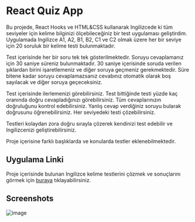 # React Quiz App 
Bu projede, React Hooks ve HTML&CSS kullanarak Ingilizcede ki tüm seviyeler için kelime bilginizi ölçebileceğiniz bir test uygulaması geliştirdim. Uygulamada Ingilizce A1, A2, B1, B2, C1 ve C2 olmak üzere her bir seviye için 20 soruluk bir kelime testi bulunmaktadır.

Test içerisinde her bir soru tek tek gösterilmektedir. Soruyu cevaplamanız için 30 saniye süreniz bulunmaktadır. 30 saniye içerisinde soruda verilen şıklardan birini işaretlemeniz ve diğer soruya geçmeniz gerekmektedir. Süre bitene kadar soruyu cevaplamazsanız cevabınız otomatik olarak boş sayılacak ve diğer soruya geçeceksiniz.

Test içerisinde ilerlemenizi görebilirsiniz. Test bittiğinde testi yüzde kaç oranında doğru cevapladığınızı görebilirsiniz. Tüm cevaplarınızın doğruluğunu kontrol edebilirsiniz. Yanlış cevap verdiğiniz soruyu bularak doğrusunu öğrenebilirsiniz. Her seviyedeki testi çözebilirsiniz.

Testleri kolaydan zora doğru sırayla çözerek kendinizi test edebilir ve Ingilizcenizi geliştirebilirsiniz.

Proje içerisine farklı başlıklarda ve konularda testler eklenebilmektedir.

## Uygulama Linki
Proje içerisinde bulunan Ingilizce kelime testlerini çözmek ve sonuçlarını görmek için [buraya](https://quiz.yasinakbulut.com) tıklayabilirsiniz. 

## Screenshots

![image](https://github.com/yasinakbulut25/react-quiz-app/assets/62993659/aae9e1c1-41d2-4389-a5f1-1243b10aeb78)
